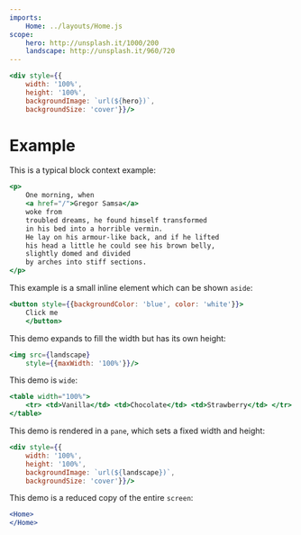 ```yaml
---
imports:
    Home: ../layouts/Home.js
scope:
    hero: http://unsplash.it/1000/200
    landscape: http://unsplash.it/960/720
---
```


```jsx demo hero
<div style={{
    width: '100%',
    height: '100%',
    backgroundImage: `url(${hero})`,
    backgroundSize: 'cover'}}/>
```

Example
====

This is a typical block context example:

```jsx demo
<p>
    One morning, when
    <a href="/">Gregor Samsa</a>
    woke from
    troubled dreams, he found himself transformed
    in his bed into a horrible vermin.
    He lay on his armour-like back, and if he lifted
    his head a little he could see his brown belly,
    slightly domed and divided
    by arches into stiff sections.
</p>
```

This example is a small inline element which can be shown `aside`:

```jsx demo aside
<button style={{backgroundColor: 'blue', color: 'white'}}>
    Click me
    </button>
```

This demo expands to fill the width but has its own height:

```jsx demo
<img src={landscape}
    style={{maxWidth: '100%'}}/>
```

This demo is `wide`:

```jsx demo wide
<table width="100%">
    <tr> <td>Vanilla</td> <td>Chocolate</td> <td>Strawberry</td> </tr>
</table>
```

This demo is rendered in a `pane`, which sets a fixed width and height:

```jsx demo pane
<div style={{
    width: '100%',
    height: '100%',
    backgroundImage: `url(${landscape})`,
    backgroundSize: 'cover'}}/>
```

This demo is a reduced copy of the entire `screen`:

```jsx demo screen
<Home>
</Home>
```
